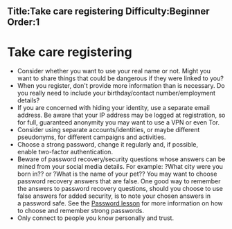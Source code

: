 Title:Take care registering 
Difficulty:Beginner
Order:1
---
<h1>Take care registering </h1><p><ul><li>Consider whether you want to use your real name or not. Might you want to share things that could be dangerous if they were linked to you?</li><li>When you register, don't provide more information than is necessary. Do you really need to include your birthday/contact number/employment details?</li><li>If you are concerned with hiding your identity, use a separate email address. Be aware that your IP address may be logged at registration, so for full, guaranteed anonymity you may want to use a VPN or even Tor. </li><li>Consider using separate accounts/identities, or maybe different pseudonyms, for different campaigns and activities. </li><li>Choose a strong password, change it regularly and, if possible, enable two-factor authentication.</li><li>Beware of password recovery/security questions whose answers can be mined from your social media details. For example: ?What city were you born in?? or ?What is the name of your pet?? You may want to choose password recovery answers that are false. One good way to remember the answers to password recovery questions, should you choose to use false answers for added security, is to note your chosen answers in a password safe. See the <a href="umbrella://lesson/passwords">Password lesson</a> for more information on how to choose and remember strong passwords.</li><li>Only connect to people you know personally and trust.</li></ul></p>
